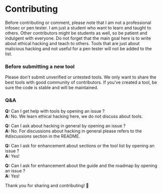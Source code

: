 # Contributing

Before contributing or comment, please note that I am not a professional infosec or pen tester. I am just a student who want to learn and taught to others. Other contributors might be students as well, so be patient and indulgent with everyone. Do not forget that the main goal here is to write about ethical hacking and teach to others. Tools that are just about malicious hacking and not useful for a pen tester will not be added to the list.

### Before submitting a new tool

Please don't submit unverified or untested tools. We only want to share the best tools with good community of contributors. If you've created a tool, be sure the code is stable and will be maintained.

### Q&A

**Q:** Can I get help with tools by opening an issue ?<br>
**A:** No. We learn ethical hacking here, we do not discuss about tools.

**Q:** Can I ask about hacking in general by opening an issue ?<br>
**A:** No. For discussions about hacking in general please refers to the *#discussions* section in the README.

**Q:** Can I ask for enhancement about sections or the tool list by opening an issue ?<br>
**A:** Yes!

**Q:** Can I ask for enhancement about the guide and the roadmap by opening an issue ?<br>
**A:** Yes!

Thank you for sharing and contributing! :tada:
